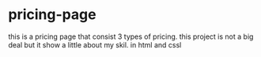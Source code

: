 # pricing-page
this is a pricing page that consist 3 types of pricing. this project is not a big deal but it show a little about my skil. in html and cssl

